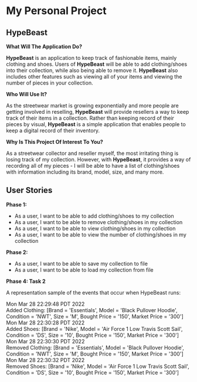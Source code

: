 # My Personal Project

## HypeBeast 

**What Will The Application Do?**

**HypeBeast** is an application to keep track of fashionable items, mainly clothing and shoes. Users of **HypeBeast**
will be able to add clothing/shoes into their collection, while also being able to remove it. **HypeBeast** also
includes other features such as viewing all of your items and viewing the number of pieces in your collection.

**Who Will Use It?**

As the streetwear market is growing exponentially and more people are getting involved in reselling, **HypeBeast** will 
provide resellers a way to keep track of their items in a collection. Rather than keeping record of their pieces by 
visual, **HypeBeast** is a simple application that enables people to keep a digital record of their inventory.

**Why Is This Project Of Interest To You?**

As a streetwear collector and reseller myself, the most irritating thing is losing track of my collection. However,
with **HypeBeast**, it provides a way of recording all of my pieces - I will be able to have a list of clothing/shoes 
with information including its brand, model, size, and many more.

## User Stories 

**Phase 1:**

- As a user, I want to be able to add clothing/shoes to my collection
- As a user, I want to be able to remove clothing/shoes in my collection
- As a user, I want to be able to view clothing/shoes in my collection
- As a user, I want to be able to view the number of clothing/shoes in my collection

**Phase 2:**

- As a user, I want to be able to save my collection to file
- As a user, I want to be able to load my collection from file

**Phase 4: Task 2**

A representation sample of the events that occur when HypeBeast runs:

Mon Mar 28 22:29:48 PDT 2022\
Added Clothing: [Brand = 'Essentials', Model = 'Black Pullover Hoodie', Condition = 'NWT', Size = 'M', Bought Price = '150', Market Price = '300']\
Mon Mar 28 22:30:28 PDT 2022\
Added Shoes: [Brand = 'Nike', Model = 'Air Force 1 Low Travis Scott Sail', Condition = 'DS', Size = '10', Bought Price = '150', Market Price = '300']\
Mon Mar 28 22:30:30 PDT 2022\
Removed Clothing: [Brand = 'Essentials', Model = 'Black Pullover Hoodie', Condition = 'NWT', Size = 'M', Bought Price = '150', Market Price = '300']\
Mon Mar 28 22:30:32 PDT 2022\
Removed Shoes: [Brand = 'Nike', Model = 'Air Force 1 Low Travis Scott Sail', Condition = 'DS', Size = '10', Bought Price = '150', Market Price = '300']

